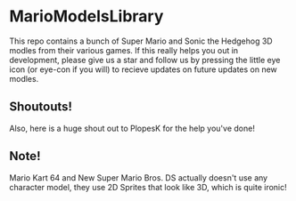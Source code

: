 # MarioModelsLibrary
This repo contains a bunch of Super Mario and Sonic the Hedgehog 3D modles from their various games.
If this really helps you out in development, please give us a star and follow us by pressing the little eye icon (or eye-con if you will) to recieve updates on future updates on new modles.

## Shoutouts!

Also, here is a huge shout out to PlopesK for the help you've done!

## Note!
Mario Kart 64 and New Super Mario Bros. DS actually doesn't use any character model, they use 2D Sprites that look like 3D, which is quite ironic!
